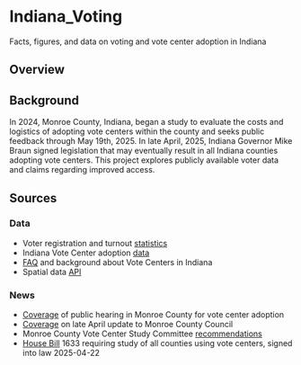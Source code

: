 # Indiana_Voting
Facts, figures, and data on voting and vote center adoption in Indiana

## Overview

## Background
In 2024, Monroe County, Indiana, began a study to evaluate the costs and logistics of adopting vote centers within the county and seeks public feedback through May 19th, 2025. In late April, 2025, Indiana Governor Mike Braun signed legislation that may eventually result in all Indiana counties adopting vote centers. This project explores publicly available voter data and claims regarding improved access. 

## Sources
### Data
 - Voter registration and turnout [statistics](https://www.in.gov/sos/elections/voter-information/register-to-vote/voter-registration-and-turnout-statistics/)  
 - Indiana Vote Center adoption [data](https://www.in.gov/sos/elections/voter-information/ways-to-vote/vote-centers/)  
 - [FAQ](https://www.in.gov/sos/elections/voter-information/ways-to-vote/vote-centers/vote-center-information/) and background about Vote Centers in Indiana  
 - Spatial data [API](https://www.indianamap.org/datasets/INMap::county-boundaries-of-indiana-current/about)  

### News
 - [Coverage](https://bsquarebulletin.com/april-7-public-hearing-kicks-off-formal-feedback-period-on-vote-centers-for-monroe-county/) of public hearing in Monroe County for vote center adoption  
 - [Coverage](https://www.idsnews.com/article/2025/04/monroe-county-vote-center-council-election) on late April update to Monroe County Council  
 - Monroe County Vote Center Study Committee [recommendations](https://bloomdocs.org/wp-content/uploads/simple-file-list/2025-03-06-VCSC-Report-Final-Draft-7_4-Apdx2.pdf)  
 - [House Bill](https://iga.in.gov/legislative/2025/bills/house/1633/details) 1633 requiring study of all counties using vote centers, signed into law 2025-04-22  